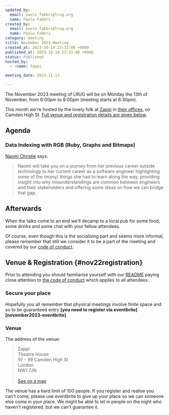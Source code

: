 ```yaml
---
updated_by:
  email: paolo.fabbri@lrug.org
  name: Paolo Fabbri
created_by:
  email: paolo.fabbri@lrug.org
  name: Paolo Fabbri
category: meeting
title: November 2023 Meeting
created_at: 2023-10-18 23:33:00 +0000
published_at: 2023-10-18 23:33:00 +0000
status: Published
hosted_by:
  - :name: Zappi

meeting_date: 2023-11-13

---
```


The November 2023 meeting of LRUG will be on Monday the 13th of
November, from 6:00pm to 8:00pm (meeting starts at 6:30pm).

This month we're hosted by the lovely folk at [Zappi](https://www.zappi.io/web/)
in [their offices][zappi-venue], on  Camden High St. [Full venue and
registration details are given below](#nov23registration).

## Agenda

### Data Indexing with RGB (Ruby, Graphs and Bitmaps)

[Naomi Christie](https://uk.linkedin.com/in/naomichristie) says:

> Naomi will take you on a journey from her previous career outside
> technology to her current career as a software engineer highlighting some
> of the (many) things she had to learn along the way, providing insight into
> why misunderstandings are common between engineers and their stakeholders
> and offering some ideas on how we can bridge that gap.

## Afterwards

When the talks come to an end we'll decamp to a local pub for some food, some
drinks and some chat with your fellow attendees.

Of course, even though this is the socialising part and seems more
informal, please remember that still we consider it to be a part of the
meeting and covered by our [code of conduct](http://readme.lrug.org/#code-of-conduct).

## Venue & Registration {#nov22registration}

Prior to attending you should familiarise yourself with our
[README](http://readme.lrug.org/) paying close attention to [the code of
conduct](http://readme.lrug.org/#code-of-conduct) which applies to all
attendees.

### Secure your place

Hopefully you all remember that physical meetings involve finite space and so to be guaranteed entry **[you need to register via eventbrite][november2023-eventbrite]**.

### Venue

The address of the venue:

> Zappi<br/>Theatre House<br/>97 - 99 Camden High St<br/>London<br/>NW1 7JN<br/><br/>[See on a map][zappi-venue]

The venue has a hard limit of 100 people.  If you register and realise you
can't come, please use eventbrite to give up your place so we can someone
else come in your place.  We might be able to let in people on the night
who haven't registered, but we can't guarantee it.

[zappi-venue]: https://goo.gl/maps/3xNi53bvjgLEW5Ui7
[november2022-eventbrite]: https://www.eventbrite.com/e/london-ruby-user-group-november-2023-meeting-tickets-699977711177?aff=oddtdtcreator

